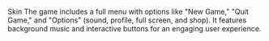 Skin
The game includes a full menu with options like "New Game," "Quit Game," and "Options" (sound, profile, full screen, and shop). It features background music and interactive buttons for an engaging user experience.
